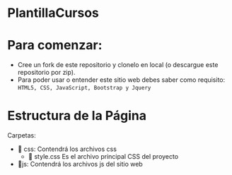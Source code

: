 # PlantillaCursos





Para comenzar:
==========
<ul>
  <li>Cree un fork de este repositorio y clonelo en local (o descargue este repositorio por zip).</li>
  <li>Para poder usar o entender este sitio web debes saber como requisito: <code>HTML5, CSS, JavaScript, Bootstrap y Jquery</code></li>
</ul>

Estructura de la Página
==========
Carpetas:

<ul>
   <li> 📁 css: Contendrá los archivos css
     <ul>
  <li> 📄 style.css Es el archivo principal CSS del proyecto</li>
     </ul>
    <li> 📁js: Contendrá los archivos js del sitio web</li>
</ul>

